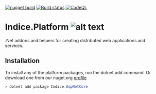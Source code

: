 [![nugget build](https://github.com/indice-co/Indice.Platform/actions/workflows/publish_to_nuget.yml/badge.svg)](https://github.com/indice-co/Indice.Platform/actions/workflows/publish_to_nuget.yml)
[![Build status](https://ci.appveyor.com/api/projects/status/m3tg2p3igoppg3eq?svg=true)](https://ci.appveyor.com/project/cleftheris/indice-platform)
[![CodeQL](https://github.com/indice-co/Indice.Platform/actions/workflows/codeql.yml/badge.svg)](https://github.com/indice-co/Indice.Platform/security)

# Indice.Platform ![alt text](icon/icon-64.png "Indice logo")
.Net addons and helpers for creating distributed web applications and services.

## Installation

To install any of the platform packages, run the dotnet add command. Or download one from our nuget.org [profile](https://www.nuget.org/profiles/indice)

```powershell
> dotnet add package Indice.AspNetCore
```
